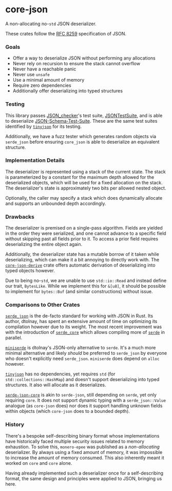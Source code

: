 # core-json

A non-allocating no-`std` JSON deserializer.

These crates follow the
[RFC 8259](https://datatracker.ietf.org/doc/html/rfc8259) specification of
JSON.

### Goals

- Offer a way to deserialize JSON without performing any allocations
- Never rely on recursion to ensure the stack cannot overflow
- Never have a reachable panic
- Never use `unsafe`
- Use a minimal amount of memory
- Require zero dependencies
- Additionally offer deserializing into typed structures

### Testing

This library passes [JSON_checker](https://www.json.org/JSON_checker/)'s test
suite, [JSONTestSuite](https://github.com/nst/JSONTestSuite), and is able to
deserialize [JSON-Schema-Test-Suite](
  https://github.com/json-schema-org/JSON-Schema-Test-Suite
). These are the same test suites identified by
[`tinyjson`](https://docs.rs/tinyjson) for its testing.

Additionally, we have a fuzz tester which generates random objects via
`serde_json` before ensuring `core_json` is able to deserialize an equivalent
structure.

### Implementation Details

The deserializer is represented using a stack of the current state. The stack
is parameterized by a constant for the maximum depth allowed for the
deserialized objects, which will be used for a fixed allocation on the stack.
The deserializer's state is approximately two bits per allowed nested object.

Optionally, the caller may specify a stack which does dynamically allocate and
supports an unbounded depth accordingly.

### Drawbacks

The deserializer is premised on a single-pass algorithm. Fields are yielded in the
order they were serialized, and one cannot advance to a specific field without
skipping past all fields prior to it. To access a prior field requires
deserializing the entire object again.

Additionally, the deserializer state has a mutable borrow of it taken while
deserializing, which can make it a bit annoying to directly work with. The
[`core-json-derive`](https://docs.rs/core-json-derive) crate offers automatic
derivation of deserializing into typed objects however.

Due to being no-`std`, we are unable to use `std::io::Read` and instead define
our trait, `BytesLike`. While we implement this for `&[u8]`, it should be
possible to implement for `bytes::Buf` (and similar constructions) without
issue.

### Comparisons to Other Crates

[`serde_json`](https://docs.rs/serde_json) is the de-facto standard for working
with JSON in Rust. Its author, dtolnay, has spent an extensive amount of time
on optimizing its compilation however due to its weight. The most recent
improvement was with the introduction of
[`serde_core`](https://docs.rs/serde_core) which allows compiling more of
[`serde`](https://docs.rs/serde) in parallel.

[`miniserde`](https://docs.rs/miniserde) is dtolnay's JSON-only alternative to
`serde`. It's a much more minimal alternative and likely _should_ be preferred
to `serde_json` by everyone who doesn't explicitly need `serde_json`.
`miniserde` does depend on `alloc` however.

[`tinyjson`](https://docs.rs/tinyjson) has no dependencies, yet requires `std`
(for `std::collections::HashMap`) and doesn't support deserializing into typed
structures. It also will allocate as it deserializes.

[`serde-json-core`](https://docs.rs/serde-json-core) is akin to `serde-json`,
still depending on `serde`, yet only requiring `core`. It does not support
dynamic typing with a `serde_json::Value` analogue (as `core-json` does) nor
does it support handling unknown fields within objects (which `core-json` does
to a bounded depth).

### History

There's a bespoke self-describing binary format whose implementations have
historically faced multiple security issues related to memory exhaustion. To
solve this, `monero-epee` was published as a *non-allocating* deserializer. By
always using a fixed amount of memory, it was impossible to increase the amount
of memory consumed. This also inherently meant it worked on `core` and `core`
alone.

Having already implemented such a deserializer once for a self-describing
format, the same design and principles were applied to JSON, bringing us here.

